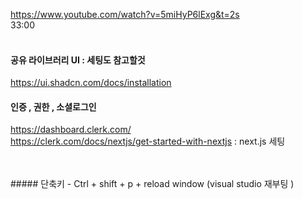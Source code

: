 https://www.youtube.com/watch?v=5miHyP6lExg&t=2s
<br />
33:00
<br /><br />

#### 공유 라이브러리 UI : 세팅도 참고할것
https://ui.shadcn.com/docs/installation
<br />
#### 인증 , 권한 , 소셜로그인
https://dashboard.clerk.com/
<br />
https://clerk.com/docs/nextjs/get-started-with-nextjs : next.js 세팅 


<br />
<br />
##### 단축키
- Ctrl + shift + p + reload window (visual studio 재부팅 )
